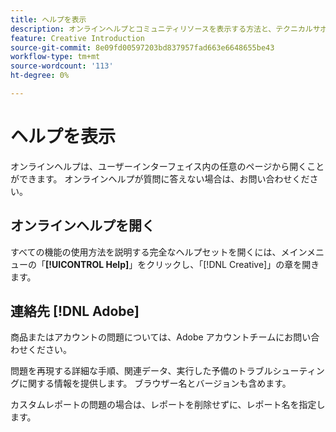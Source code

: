 ```yaml
---
title: ヘルプを表示
description: オンラインヘルプとコミュニティリソースを表示する方法と、テクニカルサポートを受ける方法について説明します。
feature: Creative Introduction
source-git-commit: 8e09fd00597203bd837957fad663e6648655be43
workflow-type: tm+mt
source-wordcount: '113'
ht-degree: 0%

---
```


# ヘルプを表示

オンラインヘルプは、ユーザーインターフェイス内の任意のページから開くことができます。 オンラインヘルプが質問に答えない場合は、お問い合わせください。

## オンラインヘルプを開く

すべての機能の使用方法を説明する完全なヘルプセットを開くには、メインメニューの「**[!UICONTROL Help]**」をクリックし、「[!DNL Creative]」の章を開きます。

<!--
## Ask the Adobe Advertising community

Look for answers to your questions in the [Adobe Advertising community forums](https://experienceleaguecommunities.adobe.com/t5/adobe-advertising/ct-p/adobe-advertising-cloud-community).
-->

## 連絡先 [!DNL Adobe]

商品またはアカウントの問題については、Adobe アカウントチームにお問い合わせください。

問題を再現する詳細な手順、関連データ、実行した予備のトラブルシューティングに関する情報を提供します。 ブラウザー名とバージョンも含めます。

カスタムレポートの問題の場合は、レポートを削除せずに、レポート名を指定します。
